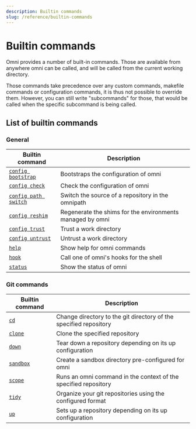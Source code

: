 ```yaml
---
description: Builtin commands
slug: /reference/builtin-commands
---
```


# Builtin commands

Omni provides a number of built-in commands. Those are available from anywhere omni can be called, and will be called from the current working directory.

Those commands take precedence over any custom commands, makefile commands or configuration commands, it is thus not possible to override them. However, you can still write "subcommands" for those, that would be called when the specific subcommand is being called.

## List of builtin commands

### General

| Builtin command         | Description                                               |
|-------------------------|-----------------------------------------------------------|
| [`config bootstrap`](builtin-commands/config/bootstrap) | Bootstraps the configuration of omni |
| [`config check`](builtin-commands/config/check) | Check the configuration of omni |
| [`config path switch`](builtin-commands/config/path/switch) | Switch the source of a repository in the omnipath |
| [`config reshim`](builtin-commands/config/reshim) | Regenerate the shims for the environments managed by omni |
| [`config trust`](builtin-commands/config/trust) | Trust a work directory |
| [`config untrust`](builtin-commands/config/untrust) | Untrust a work directory |
| [`help`](builtin-commands/help) | Show help for omni commands |
| [`hook`](builtin-commands/hook) | Call one of omni's hooks for the shell |
| [`status`](builtin-commands/status) | Show the status of omni |

### Git commands

| Builtin command         | Description                                               |
|-------------------------|-----------------------------------------------------------|
| [`cd`](builtin-commands/cd) | Change directory to the git directory of the specified repository |
| [`clone`](builtin-commands/clone) | Clone the specified repository |
| [`down`](builtin-commands/down) | Tear down a repository depending on its up configuration |
| [`sandbox`](builtin-commands/sandbox) | Create a sandbox directory pre-configured for omni |
| [`scope`](builtin-commands/scope) | Runs an omni command in the context of the specified repository |
| [`tidy`](builtin-commands/tidy) | Organize your git repositories using the configured format |
| [`up`](builtin-commands/up) | Sets up a repository depending on its up configuration |
